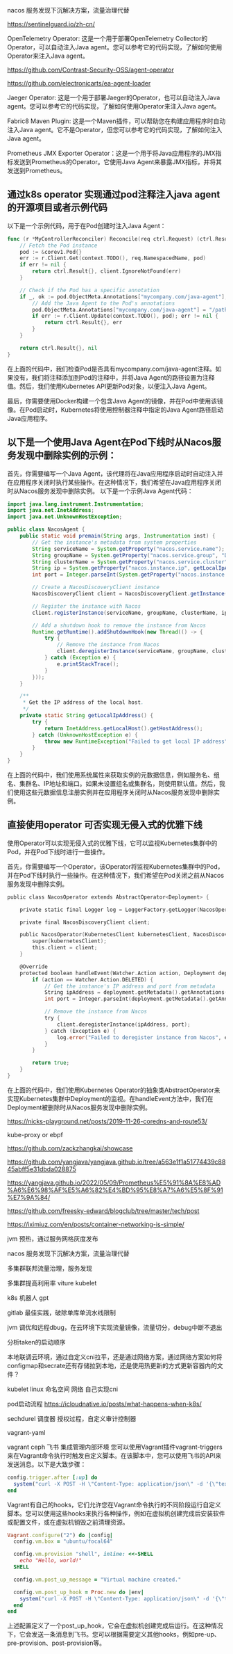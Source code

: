 nacos 服务发现下沉解决方案，流量治理代替

https://sentinelguard.io/zh-cn/


OpenTelemetry Operator: 这是一个用于部署OpenTelemetry Collector的Operator，可以自动注入Java agent。您可以参考它的代码实现，了解如何使用Operator来注入Java agent。

https://github.com/Contrast-Security-OSS/agent-operator

https://github.com/electronicarts/ea-agent-loader

Jaeger Operator: 这是一个用于部署Jaeger的Operator，也可以自动注入Java agent。您可以参考它的代码实现，了解如何使用Operator来注入Java agent。


Fabric8 Maven Plugin: 这是一个Maven插件，可以帮助您在构建应用程序时自动注入Java agent。它不是Operator，但您可以参考它的代码实现，了解如何注入Java agent。

Prometheus JMX Exporter Operator：这是一个用于将Java应用程序的JMX指标发送到Prometheus的Operator。它使用Java Agent来暴露JMX指标，并将其发送到Prometheus。



## 通过k8s operator 实现通过pod注释注入java agent  的开源项目或者示例代码


以下是一个示例代码，用于在Pod创建时注入Java Agent：
```go
func (r *MyControllerReconciler) Reconcile(req ctrl.Request) (ctrl.Result, error) {
    // Fetch the Pod instance
    pod := &corev1.Pod{}
    err := r.Client.Get(context.TODO(), req.NamespacedName, pod)
    if err != nil {
        return ctrl.Result{}, client.IgnoreNotFound(err)
    }

    // Check if the Pod has a specific annotation
    if _, ok := pod.ObjectMeta.Annotations["mycompany.com/java-agent"]; !ok {
        // Add the Java Agent to the Pod's annotations
        pod.ObjectMeta.Annotations["mycompany.com/java-agent"] = "/path/to/java/agent.jar"
        if err := r.Client.Update(context.TODO(), pod); err != nil {
            return ctrl.Result{}, err
        }
    }

    return ctrl.Result{}, nil
}
```
在上面的代码中，我们检查Pod是否具有mycompany.com/java-agent注释。如果没有，我们将注释添加到Pod的注释中，并将Java Agent的路径设置为注释值。然后，我们使用Kubernetes API更新Pod对象，以便注入Java Agent。

最后，你需要使用Docker构建一个包含Java Agent的镜像，并在Pod中使用该镜像。在Pod启动时，Kubernetes将使用控制器注释中指定的Java Agent路径启动Java应用程序。


## 以下是一个使用Java Agent在Pod下线时从Nacos服务发现中删除实例的示例：

首先，你需要编写一个Java Agent，该代理将在Java应用程序启动时自动注入并在应用程序关闭时执行某些操作。在这种情况下，我们希望在Java应用程序关闭时从Nacos服务发现中删除实例。
以下是一个示例Java Agent代码：

```java
import java.lang.instrument.Instrumentation;
import java.net.InetAddress;
import java.net.UnknownHostException;

public class NacosAgent {
    public static void premain(String args, Instrumentation inst) {
        // Get the instance's metadata from system properties
        String serviceName = System.getProperty("nacos.service.name");
        String groupName = System.getProperty("nacos.service.group", "DEFAULT_GROUP");
        String clusterName = System.getProperty("nacos.service.cluster", "DEFAULT");
        String ip = System.getProperty("nacos.instance.ip", getLocalIpAddress());
        int port = Integer.parseInt(System.getProperty("nacos.instance.port"));

        // Create a NacosDiscoveryClient instance
        NacosDiscoveryClient client = NacosDiscoveryClient.getInstance();

        // Register the instance with Nacos
        client.registerInstance(serviceName, groupName, clusterName, ip, port);

        // Add a shutdown hook to remove the instance from Nacos
        Runtime.getRuntime().addShutdownHook(new Thread(() -> {
            try {
                // Remove the instance from Nacos
                client.deregisterInstance(serviceName, groupName, clusterName, ip, port);
            } catch (Exception e) {
                e.printStackTrace();
            }
        }));
    }

    /**
     * Get the IP address of the local host.
     */
    private static String getLocalIpAddress() {
        try {
            return InetAddress.getLocalHost().getHostAddress();
        } catch (UnknownHostException e) {
            throw new RuntimeException("Failed to get local IP address", e);
        }
    }
}
```
在上面的代码中，我们使用系统属性来获取实例的元数据信息，例如服务名、组名、集群名、IP地址和端口。如果未设置组名或集群名，则使用默认值。然后，我们使用这些元数据信息注册实例并在应用程序关闭时从Nacos服务发现中删除实例。


## 直接使用operator 可否实现无侵入式的优雅下线
使用Operator可以实现无侵入式的优雅下线，它可以监视Kubernetes集群中的Pod，并在Pod下线时进行一些操作。

首先，你需要编写一个Operator，该Operator将监视Kubernetes集群中的Pod，并在Pod下线时执行一些操作。在这种情况下，我们希望在Pod关闭之前从Nacos服务发现中删除实例。
```go
public class NacosOperator extends AbstractOperator<Deployment> {

    private static final Logger log = LoggerFactory.getLogger(NacosOperator.class);

    private final NacosDiscoveryClient client;

    public NacosOperator(KubernetesClient kubernetesClient, NacosDiscoveryClient client) {
        super(kubernetesClient);
        this.client = client;
    }

    @Override
    protected boolean handleEvent(Watcher.Action action, Deployment deployment) {
        if (action == Watcher.Action.DELETED) {
            // Get the instance's IP address and port from metadata
            String ipAddress = deployment.getMetadata().getAnnotations().get("instance.ip");
            int port = Integer.parseInt(deployment.getMetadata().getAnnotations().get("instance.port"));

            // Remove the instance from Nacos
            try {
                client.deregisterInstance(ipAddress, port);
            } catch (Exception e) {
                log.error("Failed to deregister instance from Nacos", e);
            }
        }

        return true;
    }
}
```
在上面的代码中，我们使用Kubernetes Operator的抽象类AbstractOperator来实现Kubernetes集群中Deployment的监视。在handleEvent方法中，我们在Deployment被删除时从Nacos服务发现中删除实例。








































https://nicks-playground.net/posts/2019-11-26-coredns-and-route53/

kube-proxy  or ebpf

https://github.com/zackzhangkai/showcase

https://github.com/yangjava/yangjava.github.io/tree/a563e1f1a51774439c8845abff5e31dbda028875

https://yangjava.github.io/2022/05/09/Prometheus%E5%91%8A%E8%AD%A6%E6%98%AF%E5%A6%82%E4%BD%95%E8%A7%A6%E5%8F%91%E7%9A%84/

https://github.com/freesky-edward/blogclub/tree/master/tech/post

https://iximiuz.com/en/posts/container-networking-is-simple/

jvm 预热，通过服务网格灰度发布

nacos 服务发现下沉解决方案，流量治理代替

多集群联邦流量治理，服务发现

多集群提高利用率 viture kubelet

k8s 机器人 gpt

gitlab 最佳实践，破除单库单流水线限制

jvm 调优和远程dbug，在云环境下实现流量镜像，流量切分，debug中断不退出

分析taken的启动顺序

本地联调云环境，通过自定义cni拉平，还是通过网络方案，通过网络方案如何将configmap和secrate还有存储拉到本地，还是使用热更新的方式更新容器内的文件？

kubelet linux 命名空间 网络 自己实现cni

pod启动流程 https://icloudnative.io/posts/what-happens-when-k8s/

sechdurel 调度器 授权过程，自定义审计控制器

vagrant-yaml

vagrant ceph 飞书 集成管理内部环境
您可以使用Vagrant插件vagrant-triggers来在Vagrant命令执行时触发自定义脚本。在该脚本中，您可以使用飞书的API来发送消息。以下是大致步骤：

```ruby
config.trigger.after [:up] do
  system("curl -X POST -H \"Content-Type: application/json\" -d '{\"text\":\"Virtual machine created.\"}' https://open.feishu.cn/open-apis/bot/v2/hook/xxxxx")
end
```

Vagrant有自己的hooks，它们允许您在Vagrant命令执行的不同阶段运行自定义脚本。您可以使用这些hooks来执行各种操作，例如在虚拟机创建完成后安装软件或配置文件，或在虚拟机销毁之前清理资源。

```ruby
Vagrant.configure("2") do |config|
  config.vm.box = "ubuntu/focal64"

  config.vm.provision "shell", inline: <<-SHELL
    echo "Hello, world!"
  SHELL

  config.vm.post_up_message = "Virtual machine created."

  config.vm.post_up_hook = Proc.new do |env|
    system("curl -X POST -H \"Content-Type: application/json\" -d '{\"text\":\"Virtual machine created.\"}' https://open.feishu.cn/open-apis/bot/v2/hook/xxxxx")
  end
end
```
上述配置定义了一个post_up_hook，它会在虚拟机创建完成后运行。在这种情况下，它会发送一条消息到飞书。您可以根据需要定义其他hooks，例如pre-up、pre-provision、post-provision等。

